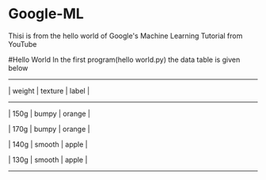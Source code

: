 # Google-ML
Thisi is from the hello world of Google's Machine Learning Tutorial from YouTube

#Hello World
In the first program(hello world.py) the data table is given below

__________________________________

|  weight  |  texture  |  label  |

----------------------------------

|  150g    |  bumpy    |  orange |

|  170g    |  bumpy    |  orange |

|  140g    |  smooth   |  apple  |

|  130g    |  smooth   |  apple  |

----------------------------------
